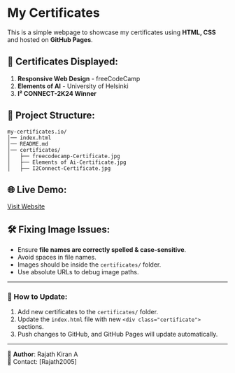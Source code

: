 




# My Certificates

This is a simple webpage to showcase my certificates using **HTML, CSS** and hosted on **GitHub Pages**.

## 📜 Certificates Displayed:
1. **Responsive Web Design** - freeCodeCamp  
2. **Elements of AI** - University of Helsinki  
3. **I² CONNECT-2K24 Winner**

## 📂 Project Structure:
```
my-certificates.io/
│── index.html
│── README.md
│── certificates/
│   ├── freecodecamp-Certificate.jpg
│   ├── Elements of Ai-Certificate.jpg
│   ├── I2Connect-Certificate.jpg
```

## 🌐 Live Demo:
[Visit Website](https://rajath2005.github.io/my-certificates.io/)

## 🛠 Fixing Image Issues:
- Ensure **file names are correctly spelled & case-sensitive**.
- Avoid spaces in file names.
- Images should be inside the `certificates/` folder.
- Use absolute URLs to debug image paths.

---

### 📌 How to Update:
1. Add new certificates to the `certificates/` folder.
2. Update the `index.html` file with new `<div class="certificate">` sections.
3. Push changes to GitHub, and GitHub Pages will update automatically.

---

🔹 **Author**: Rajath Kiran A  
📧 Contact: [Rajath2005]
